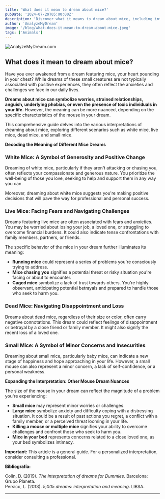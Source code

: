 ```yaml
---
title: 'What does it mean to dream about mice?'
pubDate: '2024-07-29T05:00:00Z'
description: 'Discover what it means to dream about mice, including interpretations of white, living, dead, and small mice.'
author: 'AnalyzeMyDream'
image: '/blog/what-does-it-mean-to-dream-about-mice.jpeg'
tags: ['Animals']
---
```


![AnalyzeMyDream.com](/blog/what-does-it-mean-to-dream-about-mice.jpeg)

## What does it mean to dream about mice?

Have you ever awakened from a dream featuring mice, your heart pounding in your chest? While dreams of these small creatures are not typically associated with positive experiences, they often reflect the anxieties and challenges we face in our daily lives.

**Dreams about mice can symbolize worries, strained relationships, anguish, underlying phobias, or even the presence of toxic individuals in your life.** However, the meaning can be more nuanced, depending on the specific characteristics of the mouse in your dream.

This comprehensive guide delves into the various interpretations of dreaming about mice, exploring different scenarios such as white mice, live mice, dead mice, and small mice.

**Decoding the Meaning of Different Mice Dreams**

### White Mice: A Symbol of Generosity and Positive Change

Dreaming of white mice, particularly if they aren't attacking or chasing you, often reflects your compassionate and generous nature. You prioritize the well-being of those you love, seeking to help and support them in any way you can.

Moreover, dreaming about white mice suggests you're making positive decisions that will pave the way for professional and personal success. 

### Live Mice: Facing Fears and Navigating Challenges

Dreams featuring live mice are often associated with fears and anxieties. You may be worried about losing your job, a loved one, or struggling to overcome financial burdens. It could also indicate tense confrontations with family members, partners, or friends. 

The specific behavior of the mice in your dream further illuminates its meaning:

- **Running mice** could represent a series of problems you're consciously trying to address.
- **Mice chasing you** signifies a potential threat or risky situation you're facing or about to encounter.
- **Caged mice** symbolize a lack of trust towards others. You're highly observant, anticipating potential betrayals and prepared to handle those who seek to harm you.

### Dead Mice: Navigating Disappointment and Loss

Dreams about dead mice, regardless of their size or color, often carry negative connotations. This dream could reflect feelings of disappointment or betrayal by a close friend or family member. It might also signify the recent loss of a loved one.

### Small Mice: A Symbol of Minor Concerns and Insecurities

Dreaming about small mice, particularly baby mice, can indicate a new stage of happiness and hope approaching in your life. However, a small mouse can also represent a minor concern, a lack of self-confidence, or a personal weakness.

**Expanding the Interpretation: Other Mouse Dream Nuances**

The size of the mouse in your dream can reflect the magnitude of a problem you're experiencing:

- **Small mice** may represent minor worries or challenges.
- **Large mice** symbolize anxiety and difficulty coping with a distressing situation. It could be a result of past actions you regret, a conflict with a family member, or a perceived threat looming in your life.
- **Killing a mouse or multiple mice** signifies your ability to overcome challenges and confront those who seek to harm you. 
- **Mice in your bed** represents concerns related to a close loved one, as your bed symbolizes intimacy. 

**Important:** This article is a general guide. For a personalized interpretation, consider consulting a professional.

**Bibliografía:**

Colin, D. (2019). *The interpretation of dreams for Dummies*. Barcelona: Grupo Planeta.  
Persico, L. (2013). *5,005 dreams: interpretation and meaning*. LIBSA.

---